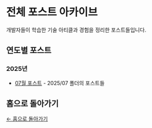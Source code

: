 # 전체 포스트 아카이브

개발자들이 학습한 기술 아티클과 경험을 정리한 포스트들입니다.

## 연도별 포스트

### 2025년
- [07월 포스트](./2025/07/) - 2025/07 폴더의 포스트들

## 홈으로 돌아가기

[← 홈으로 돌아가기](/)
